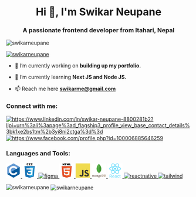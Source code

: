 <h1 align="center">Hi 👋, I'm Swikar Neupane</h1>
<h3 align="center">A passionate frontend developer from Itahari, Nepal</h3>

<p align="left"> <img src="https://komarev.com/ghpvc/?username=swikarneupane&label=Profile%20views&color=0e75b6&style=flat" alt="swikarneupane" /> </p>

<p align="left"> <a href="https://github.com/ryo-ma/github-profile-trophy"><img src="https://github-profile-trophy.vercel.app/?username=swikarneupane" alt="swikarneupane" /></a> </p>

- 🔭 I’m currently working on **building up my portfolio.**

- 🌱 I’m currently learning **Next JS and Node JS.**

- 📫 Reach me here **swikarme@gmail.com**

<h3 align="left">Connect with me:</h3>
<p align="left">
<a href="https://linkedin.com/in/https://www.linkedin.com/in/swikar-neupane-8800281b2?lipi=urn%3ali%3apage%3ad_flagship3_profile_view_base_contact_details%3bk1xe2bs1tm%2b3yi8ni2ctga%3d%3d" target="blank"><img align="center" src="https://raw.githubusercontent.com/rahuldkjain/github-profile-readme-generator/master/src/images/icons/Social/linked-in-alt.svg" alt="https://www.linkedin.com/in/swikar-neupane-8800281b2?lipi=urn%3ali%3apage%3ad_flagship3_profile_view_base_contact_details%3bk1xe2bs1tm%2b3yi8ni2ctga%3d%3d" height="30" width="40" /></a>
<a href="https://fb.com/https://www.facebook.com/profile.php?id=100006885646259" target="blank"><img align="center" src="https://raw.githubusercontent.com/rahuldkjain/github-profile-readme-generator/master/src/images/icons/Social/facebook.svg" alt="https://www.facebook.com/profile.php?id=100006885646259" height="30" width="40" /></a>
</p>

<h3 align="left">Languages and Tools:</h3>
<p align="left"> <a href="https://www.cprogramming.com/" target="_blank" rel="noreferrer"> <img src="https://raw.githubusercontent.com/devicons/devicon/master/icons/c/c-original.svg" alt="c" width="40" height="40"/> </a> <a href="https://www.w3schools.com/css/" target="_blank" rel="noreferrer"> <img src="https://raw.githubusercontent.com/devicons/devicon/master/icons/css3/css3-original-wordmark.svg" alt="css3" width="40" height="40"/> </a> <a href="https://www.figma.com/" target="_blank" rel="noreferrer"> <img src="https://www.vectorlogo.zone/logos/figma/figma-icon.svg" alt="figma" width="40" height="40"/> </a> <a href="https://www.w3.org/html/" target="_blank" rel="noreferrer"> <img src="https://raw.githubusercontent.com/devicons/devicon/master/icons/html5/html5-original-wordmark.svg" alt="html5" width="40" height="40"/> </a> <a href="https://developer.mozilla.org/en-US/docs/Web/JavaScript" target="_blank" rel="noreferrer"> <img src="https://raw.githubusercontent.com/devicons/devicon/master/icons/javascript/javascript-original.svg" alt="javascript" width="40" height="40"/> </a> <a href="https://www.mongodb.com/" target="_blank" rel="noreferrer"> <img src="https://raw.githubusercontent.com/devicons/devicon/master/icons/mongodb/mongodb-original-wordmark.svg" alt="mongodb" width="40" height="40"/> </a> <a href="https://reactjs.org/" target="_blank" rel="noreferrer"> <img src="https://raw.githubusercontent.com/devicons/devicon/master/icons/react/react-original-wordmark.svg" alt="react" width="40" height="40"/> </a> <a href="https://reactnative.dev/" target="_blank" rel="noreferrer"> <img src="https://reactnative.dev/img/header_logo.svg" alt="reactnative" width="40" height="40"/> </a> <a href="https://tailwindcss.com/" target="_blank" rel="noreferrer"> <img src="https://www.vectorlogo.zone/logos/tailwindcss/tailwindcss-icon.svg" alt="tailwind" width="40" height="40"/> </a> </p>

<p><img align="left" src="https://github-readme-stats.vercel.app/api/top-langs?username=swikarneupane&show_icons=true&locale=en&layout=compact" alt="swikarneupane" /></p>

<p>&nbsp;<img align="center" src="https://github-readme-stats.vercel.app/api?username=swikarneupane&show_icons=true&locale=en" alt="swikarneupane" /></p>
